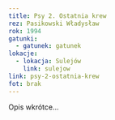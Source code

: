 ```yaml
---
title: Psy 2. Ostatnia krew
rez: Pasikowski Władysław
rok: 1994
gatunki: 
  - gatunek: gatunek
lokacje:
  - lokacja: Sulejów
    link: sulejow
link: psy-2-ostatnia-krew
fot: brak
---
```

Opis wkrótce…